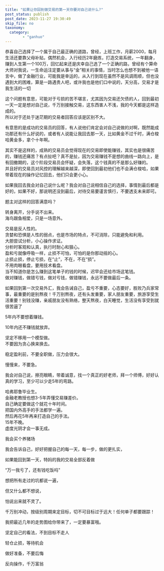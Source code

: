 ```yaml
---
title: "如果让你回到做交易的第一天你要对自己说什么?"
post_status: publish
post_date: 2023-11-27 19:30:49
skip_file: no
taxonomy:
  category:
        - "ganhuo"
---
```


恭喜自己选择了一个属于自己最正确的道路，曾经，上班工作，月薪2000，每月生活还要靠父母补贴，偶然机会，入行经历2年磨炼，打造交易系统，一年翻身，赚到人生第一个100万，回忆起来还是庆幸自己选了一个正确的路，曾经有个算命大师对我说，一生命运注定要从事与“金”相关的事情，当时怎么也想不到被他一语言中，做了金融行业，可能我是幸运的，从入行到现在虽然不是风调雨顺，但也没遇到大的困难，算是一路遇贵人吧，或许我也是他们口中说的，天分高，交易才是我生活的一切

这个问题有意思，可能对于亏损的苦不堪言，尤其因为交易还欠债的人，回到最初一天一定是想对自己说，千万别接触交易，这东西害人不浅，我的今天都是这样造成的。  
所以对于还处于迷茫期的交易者回答应该是区别不大。

有意思的是成功的交易员的回答，有人说他们肯定会对自己说做的对啊，既然能成功那还有什么好说的，或者有人说能让我回去那一天，比如黄金不过千时，满仓梭哈黄金多，拿个十年啊。

其实不是这样的，成熟的交易员会觉得现在的交易即使能赚钱，其实也是很痛苦的，赚钱还痛苦？有点扯吧？真不是扯，因为交易赚钱不是想的曲线一路向上，是有回撤期的，这个阶段交易员会怀疑，会失落，这个钱真的不是那么好赚的。  
并且好的交易员对风控的理解越来越深，即使回到最初他们也不会满仓梭哈，如果带着现在的操作记忆回去，他们只会更小心。

如果我回去我会对自己说什么呢？我会对自己说相信自己的选择，事情到最后都是好的，如果不好，那说明还没到最后，对待交易要谨言慎行，不要透支未来即可。

题主对这样的回答满意吗？

转身离开，分手说不出来。  
海鸟跟鱼相爱，只是一场意外。

交易是反人性的。  
贪婪和恐惧是人性的弱点，也是市场的特点，不可消除，只能避免和利用。  
大胆尝试分析，小心操作求证。  
分析时客观和认真，执行时耐心和狠心。  
盈和亏就像呼吸一样，止损不可怕，可怕的是你那动摇的心。  
止损止损，停止亏损，在“止”，不在，不在“损”。  
不用肉眼看盘，要用技术看盘。  
当不知道你是怎么赚到这笔单子的钱的时候，迟早会还给市场这笔钱。  
做对赚钱，做错亏钱，做对亏钱，做错赚钱，永远不要做最后一条。

如果回到第一次交易外汇，我会告诫自己，盈亏不重要，心态要好，胜败乃兵家常事，最重要的是别熬夜！千万别熬夜，还有头发重要，家人朋友重要，旅游享受生活重要！别钱没赚，亲戚朋友没有熟络，整天熬夜，白天睡觉，生活没有享受到就很苦逼了

5年内不要想着赚钱。

10年内还不赚钱就放弃。

坚定不移用一个模型做。  
不要因为贪心换来换去。

稳定盈利前，不要全职做，压力会很大。

慢慢来，不要急。

我会对自己说，擦亮眼睛，带着诚意，找一个真正的好老师，拜一个师傅，好好认真的学习，至少可以少走5年的弯路。

哈弗耶鲁毕业生。  
金融老教授也想3-5年弄懂交易赚差价。  
自己确定要做这个就花十年时间。  
把国内外高手的手法都学一遍。  
然后再花5年再来打造自己的手法。  
15年不晚。  
虚度光阴才会一事无成。

我会买个养猪场

我会告诉自己，好好把握自己的每一天，每一步，做的更扎实，

如果能回到第一天，特妈的我的交易全部反着做

“万一我亏了，还有钱吃饭吗"

想把所有走过的坑都说一遍，

但又什么都不想说，

怕说出来就不灵了。

千万别冲动，按级别周期来定目标，切不可目标过于远大！任何单子都要跟踪！

我把最近几年的走势图给你带来了，一定要暴富哦。

坚定自己的看法，不到目标不走人

轻仓止损，等待机会

做好准备，不要后悔

反向操作，千万富翁
